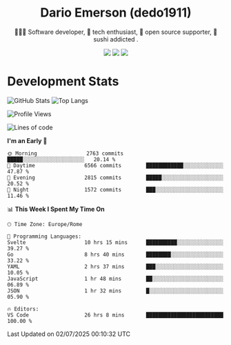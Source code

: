 <div align="center">
  
# Dario Emerson (dedo1911)
👨🏼‍💻 Software developer, 🔧 tech enthusiast, 🙌 open source supporter, 🍣 sushi addicted .

[![](https://img.shields.io/badge/-Linkedin-informational?style=for-the-badge&logo=linkedin&logoColor=white&color=2867B2)](http://linkedin.com/in/dedo1911)
[![](https://img.shields.io/badge/-Telegram-informational?style=for-the-badge&logo=telegram&logoColor=white&color=0088cc)](https://t.me/dedo1911)
[![](https://img.shields.io/badge/-Facebook-informational?style=for-the-badge&logo=facebook&logoColor=white&color=3b5998)](https://fb.com/dedo1911)

</div>

# Development Stats

![GitHub Stats](https://github-readme-stats.vercel.app/api?username=dedo1911&hide=&count_private=true&title_color=84cc16&text_color=ffffff&icon_color=84cc16&bg_color=1c1917&hide_border=true&border_radius=0&show_icons=true)
![Top Langs](https://github-readme-stats.vercel.app/api/top-langs/?username=dedo1911&theme=chartreuse-dark&layout=compact)

<!--START_SECTION:waka-->
![Profile Views](http://img.shields.io/badge/Profile%20Views-1-blue)

![Lines of code](https://img.shields.io/badge/From%20Hello%20World%20I%27ve%20Written-4.1%20million%20lines%20of%20code-blue)

**I'm an Early 🐤** 

```text
🌞 Morning                2763 commits        █████░░░░░░░░░░░░░░░░░░░░   20.14 % 
🌆 Daytime                6566 commits        ████████████░░░░░░░░░░░░░   47.87 % 
🌃 Evening                2815 commits        █████░░░░░░░░░░░░░░░░░░░░   20.52 % 
🌙 Night                  1572 commits        ███░░░░░░░░░░░░░░░░░░░░░░   11.46 % 
```


📊 **This Week I Spent My Time On** 

```text
🕑︎ Time Zone: Europe/Rome

💬 Programming Languages: 
Svelte                   10 hrs 15 mins      ██████████░░░░░░░░░░░░░░░   39.27 % 
Go                       8 hrs 40 mins       ████████░░░░░░░░░░░░░░░░░   33.22 % 
YAML                     2 hrs 37 mins       ███░░░░░░░░░░░░░░░░░░░░░░   10.05 % 
JavaScript               1 hr 48 mins        ██░░░░░░░░░░░░░░░░░░░░░░░   06.89 % 
JSON                     1 hr 32 mins        █░░░░░░░░░░░░░░░░░░░░░░░░   05.90 % 

🔥 Editors: 
VS Code                  26 hrs 8 mins       █████████████████████████   100.00 % 
```


 Last Updated on 02/07/2025 00:10:32 UTC
<!--END_SECTION:waka-->

<!--
**dedo1911/dedo1911** is a ✨ _special_ ✨ repository because its `README.md` (this file) appears on your GitHub profile.

Here are some ideas to get you started:

- 🔭 I’m currently working on ...
- 🌱 I’m currently learning ...
- 👯 I’m looking to collaborate on ...
- 🤔 I’m looking for help with ...
- 💬 Ask me about ...
- 📫 How to reach me: ...
- 😄 Pronouns: ...
- ⚡ Fun fact: ...
-->
